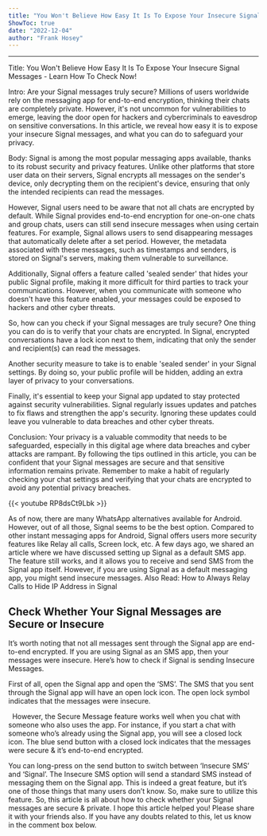 ```yaml
---
title: "You Won't Believe How Easy It Is To Expose Your Insecure Signal Messages - Learn How To Check Now!"
ShowToc: true 
date: "2022-12-04"
author: "Frank Hosey"
---
```

*****
Title: You Won't Believe How Easy It Is To Expose Your Insecure Signal Messages - Learn How To Check Now!

Intro:
Are your Signal messages truly secure? Millions of users worldwide rely on the messaging app for end-to-end encryption, thinking their chats are completely private. However, it's not uncommon for vulnerabilities to emerge, leaving the door open for hackers and cybercriminals to eavesdrop on sensitive conversations. In this article, we reveal how easy it is to expose your insecure Signal messages, and what you can do to safeguard your privacy.

Body:
Signal is among the most popular messaging apps available, thanks to its robust security and privacy features. Unlike other platforms that store user data on their servers, Signal encrypts all messages on the sender's device, only decrypting them on the recipient's device, ensuring that only the intended recipients can read the messages.

However, Signal users need to be aware that not all chats are encrypted by default. While Signal provides end-to-end encryption for one-on-one chats and group chats, users can still send insecure messages when using certain features. For example, Signal allows users to send disappearing messages that automatically delete after a set period. However, the metadata associated with these messages, such as timestamps and senders, is stored on Signal's servers, making them vulnerable to surveillance.

Additionally, Signal offers a feature called 'sealed sender' that hides your public Signal profile, making it more difficult for third parties to track your communications. However, when you communicate with someone who doesn't have this feature enabled, your messages could be exposed to hackers and other cyber threats.

So, how can you check if your Signal messages are truly secure? One thing you can do is to verify that your chats are encrypted. In Signal, encrypted conversations have a lock icon next to them, indicating that only the sender and recipient(s) can read the messages.

Another security measure to take is to enable 'sealed sender' in your Signal settings. By doing so, your public profile will be hidden, adding an extra layer of privacy to your conversations.

Finally, it's essential to keep your Signal app updated to stay protected against security vulnerabilities. Signal regularly issues updates and patches to fix flaws and strengthen the app's security. Ignoring these updates could leave you vulnerable to data breaches and other cyber threats.

Conclusion:
Your privacy is a valuable commodity that needs to be safeguarded, especially in this digital age where data breaches and cyber attacks are rampant. By following the tips outlined in this article, you can be confident that your Signal messages are secure and that sensitive information remains private. Remember to make a habit of regularly checking your chat settings and verifying that your chats are encrypted to avoid any potential privacy breaches.

{{< youtube RP8dsCt9Lbk >}} 



As of now, there are many WhatsApp alternatives available for Android. However, out of all those, Signal seems to be the best option. Compared to other instant messaging apps for Android, Signal offers users more security features like Relay all calls, Screen lock, etc.
A few days ago, we shared an article where we have discussed setting up Signal as a default SMS app. The feature still works, and it allows you to receive and send SMS from the Signal app itself. However, if you are using Signal as a default messaging app, you might send insecure messages.
Also Read: How to Always Relay Calls to Hide IP Address in Signal

 
## Check Whether Your Signal Messages are Secure or Insecure


It’s worth noting that not all messages sent through the Signal app are end-to-end encrypted. If you are using Signal as an SMS app, then your messages were insecure. Here’s how to check if Signal is sending Insecure Messages.

First of all, open the Signal app and open the ‘SMS’. The SMS that you sent through the Signal app will have an open lock icon. The open lock symbol indicates that the messages were insecure.

 
However, the Secure Message feature works well when you chat with someone who also uses the app. For instance, if you start a chat with someone who’s already using the Signal app, you will see a closed lock icon.
The blue send button with a closed lock indicates that the messages were secure & it’s end-to-end encrypted.

You can long-press on the send button to switch between ‘Insecure SMS’ and ‘Signal’. The Insecure SMS option will send a standard SMS instead of messaging them on the Signal app.
This is indeed a great feature, but it’s one of those things that many users don’t know. So, make sure to utilize this feature.
So, this article is all about how to check whether your Signal messages are secure & private. I hope this article helped you! Please share it with your friends also. If you have any doubts related to this, let us know in the comment box below.




